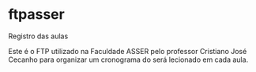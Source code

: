 # ftpasser
Registro das aulas

Este é o FTP utilizado na Faculdade ASSER pelo professor Cristiano José Cecanho para organizar um cronograma do será lecionado em cada aula.
